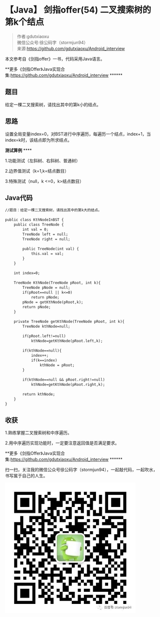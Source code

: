 # 【Java】 剑指offer(54) 二叉搜索树的第k个结点  
  
> 作者:gdutxiaoxu<br/> 微信公众号:徐公码字（stormjun94）<br/>来源:https://github.com/gdutxiaoxu/Android_interview

本文参考自《剑指offer》一书，代码采用Java语言。

**更多《剑指Offer》Java实现合集:https://github.com/gdutxiaoxu/Android_interview ******

## 题目

给定一棵二叉搜索树，请找出其中的第k小的结点。

## 思路

设置全局变量index=0，对BST进行中序遍历，每遍历一个结点，index+1，当index=k时，该结点即为所求结点。

**测试算例** ****

1.功能测试（左斜树、右斜树、普通树）

2.边界值测试（k=1,k=结点数目）

3.特殊测试（null，k <=0，k>结点数目）

## **Java代码**

    
    
    //题目：给定一棵二叉搜索树，请找出其中的第k大的结点。
    
    public class KthNodeInBST {
    	public class TreeNode {
    	    int val = 0;
    	    TreeNode left = null;
    	    TreeNode right = null;
    
    	    public TreeNode(int val) {
    	        this.val = val;
    	    }
    	}
    	
        int index=0;
        
        TreeNode KthNode(TreeNode pRoot, int k){
            TreeNode pNode = null;
            if(pRoot==null || k<=0)
                return pNode;
            pNode = getKthNode(pRoot,k);
            return pNode;
        }
        
        private TreeNode getKthNode(TreeNode pRoot, int k){
            TreeNode kthNode=null;
            
            if(pRoot.left!=null)
                kthNode=getKthNode(pRoot.left,k);
            
            if(kthNode==null){
                index++;
                if(k==index)
                    kthNode = pRoot;
            }
            
            if(kthNode==null && pRoot.right!=null)
                kthNode=getKthNode(pRoot.right,k);
            
            return kthNode;
        }
    }
    

## **收获**

1.熟练掌握二叉搜索树和中序遍历。

2.用中序遍历实现功能时，一定要注意返回值是否满足要求。

**更多《剑指Offer》Java实现合集:https://github.com/gdutxiaoxu/Android_interview ******

扫一扫，关注我的微信公众号徐公码字（stormjun94），一起敲代码，一起吹水，书写属于自己的人生。

![](https://raw.githubusercontent.com/gdutxiaoxu/blog_pic/master/offer/20200722234908.png)